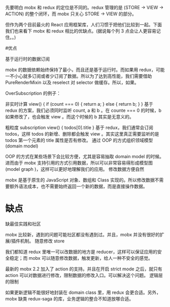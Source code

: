 先要明白 mobx 和 redux 的定位是不同的。redux 管理的是 (STORE -> VIEW -> ACTION) 的整个闭环，而 mobx 只关心 STORE -> VIEW 的部分。

但作为两个目前最火的 React 应用框架库，人们习惯于把他们比较到一起。下面我们也来看下 mobx 和 redux 相比的优缺点。(据说每个列 3 点会让人更容易记住。。)

#优点

基于运行时的数据订阅

mobx 的数据依赖始终保持了最小，而且还是基于运行时。而如果用 redux，可能一不小心就多订阅或者少订阅了数据。所以为了达到高性能，我们需要借助 PureRenderMixin 以及 reselect 对 selector 做缓存。所以，如果。

OverSubscription 的例子：

非实时计算
view() {
  if (count === 0) {
    return a;
  } else {
    return b;
  }
}
基于 redux 的方案，我们必须同时监听 count, a 和 b 。在 counte === 0 的时候，b 如果修改了，也会触发 view 。而这个时候的 b 其实是无意义的。

粗粒度 subscription
view() {
  todos[0].title
}
基于 redux，我们通常会订阅 todos，这样 todos 的新增、删除都会触发 view 。其实这里真正需要监听的是 todos 第一个元素的 title 属性是否有修改。
通过 OOP 的方式组织领域模型 (domain model)

OOP 的方式在某些场景下会比较方便，尤其是容易抽取 domain model 的时候。进而由于 mobx 支持引用的方式引用数据，所以可以非常容易得形成模型图 (model graph )，这样可以更好地理解我们的应用。
修改数据方便自然

mobx 是基于原生的 JavaScript 对象、数组和 Class 实现的。所以修改数据不需要额外语法成本，也不需要始终返回一个新的数据，而是直接操作数据。
# 缺点

缺最佳实践和社区

mobx 比较新，遇到的问题可能社区都没有遇到过。并且，mobx 并没有很好的扩展/插件机制。
随意修改 store

我们都知道 redux 里唯一可以改数据的地方是 reducer，这样可以保证应用的安全稳定；而 mobx 可以随意修改数据，触发更新，给人一种不安全的感觉。

最新的 mobx 2.2 加入了 action 的支持。并且在开启 strict mode 之后，就只有 action 可以对数据进行修改，限制数据的修改入口。可以解决这个问题。
逻辑层的限制

如果更新逻辑不能很好地封装在 domain class 里，用 redux 会更合适。另外，mobx 缺类 redux-saga 的库，业务逻辑的整合不知道放哪合适。